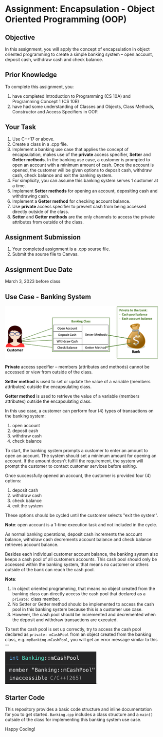 # Assignment: Encapsulation - Object Oriented Programming (OOP)

## Objective

In this assignment, you will apply the concept of encapsulation in object oriented programming to create a simple banking system – open account, deposit cash, withdraw cash and check balance.

## Prior Knowledge

To complete this assignment, you:

1. have completed Introduction to Programming (CS 10A) and Programming Concept 1 (CS 10B)
2. have had some understanding of Classes and Objects, Class Methods, Constructor and Access Specifiers in OOP.

## Your Task

1. Use C++17 or above.
2. Create a class in a .cpp file.
3. Implement a banking use case that applies the concept of encapsulation, makes use of the **private** access specifier, **Setter** and **Getter methods**. In the banking use case, a customer is prompted to open an account with a minimum amount of cash. Once the account is opened, the customer will be given options to deposit cash, withdraw cash, check balance and exit the banking system.
4. For simplicity, you can assume this banking system serves 1 customer at a time.
5. Implement **Setter methods** for opening an account, depositing cash and withdrawing cash.
6. Implement a **Getter method** for checking account balance.
7. Use **private** access specifier to prevent cash from being accessed directly outside of the class.
8. **Setter** and **Getter methods** are the only channels to access the private attributes from outside of the class.

## Assignment Submission

1. Your completed assignment is a .cpp sourse file.
2. Submit the sourse file to Canvas.

## Assignment Due Date

March 3, 2023 before class

## Use Case - Banking System

<img src="img/Banking-use-case.png" alt="banking use case">

**Private** access specifier – members (attributes and methods) cannot be accessed or view from outside of the class.

**Setter method** is used to set or update the value of a variable (members attributes) outside the encapsulating class.

**Getter method** is used to retrieve the value of a variable (members attributes) outside the encapsulating class.

In this use case, a customer can perform four (4) types of transactions on the banking system:

1. open account
2. deposit cash
3. withdraw cash
4. check balance

To start, the banking system prompts a customer to enter an amount to open an account. The system should set a minimum amount for opening an account. If the amount doesn't fulfill the requirement, the system will prompt the customer to contact customer services before exiting.

Once successfully opened an account, the customer is provided four (4) options:

1. deposit cash
2. withdraw cash
3. check balance
4. exit the system

These options should be cycled until the customer selects "exit the system".

**Note**: open account is a 1-time execution task and not included in the cycle.

As normal banking operations, deposit cash increments the account balance, withdraw cash decrements account balance and check balance retrieves account balance.

Besides each individual customer account balance, the banking system also keeps a cash pool of all customers accounts. This cash pool should only be accessed within the banking system, that means no customer or others outside of the bank can reach the cash pool.

**Note**:

1. In object oriented programming, that means no object created from the banking class can directly access the cash pool that declared as a `private:` class member.
2. No Setter or Getter method should be implemented to access the cash pool in this banking system because this is a customer use case.
3. However, the cash pool should be incremented and decremented when the deposit and withdraw transactions are executed.

To test the cash pool is set up correctly, try to access the cash pool declared as `private: mCashPool` from an object created from the banking class, e.g. `myBanking.mCashPool`, you will get an error message similar to this --

<img src="img/error-access-private-member.png" style="width:300px" alt="banking use case">.

## Starter Code

This repository provides a basic code structure and inline documentation for you to get started. `Banking.cpp` includes a class structure and a `main()` outside of the class for implementing this banking system use case.

Happy Coding!
